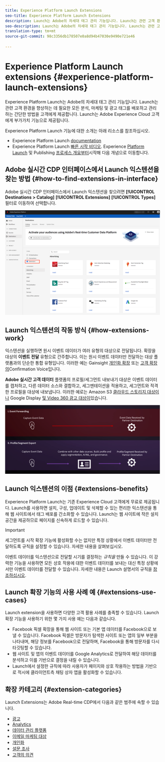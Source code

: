 ```yaml
---
title: Experience Platform Launch Extensions
seo-title: Experience Platform Launch Extensions
description: Launch는 Adobe의 차세대 태그 관리 기능입니다. Launch는 관련 고객 환경을 향상하는 데 필요한 모든 분석, 마케팅 및 광고 태그를 배포하고 관리하는 간단한 방법을 고객에게 제공합니다.
seo-description: Launch는 Adobe의 차세대 태그 관리 기능입니다. Launch는 관련 고객 환경을 향상하는 데 필요한 모든 분석, 마케팅 및 광고 태그를 배포하고 관리하는 간단한 방법을 고객에게 제공합니다.
translation-type: tm+mt
source-git-commit: 98c3356db178507e0a8d94b47030e9490e721e46

---
```



# Experience Platform Launch extensions {#experience-platform-launch-extensions}

Experience Platform Launch는 Adobe의 차세대 태그 관리 기능입니다. Launch는 관련 고객 환경을 향상하는 데 필요한 모든 분석, 마케팅 및 광고 태그를 배포하고 관리하는 간단한 방법을 고객에게 제공합니다. Launch는 Adobe Experience Cloud 고객에게 부가가치 기능으로 제공됩니다.

Experience Platform Launch 기능에 대한 소개는 아래 리소스를 참조하십시오.
* Experience Platform Launch [documentation](https://docs.adobe.com/content/help/ko-KR/launch/using/overview.html)
* Experience Platform Launch [빠른 시작 비디오](https://docs.adobe.com/content/help/en/launch/using/intro/get-started/videos.html). Experience [Platform Launch](https://www.youtube.com/embed/rwqqkG1SERU) 및 Publishing [프로세스 개요부터](https://helpx.adobe.com/kr/analytics/how-to/adobe-launch-publishing-process.html)시작해 다음 개념으로 이동합니다.

## Adobe 실시간 CDP 인터페이스에서 Launch 익스텐션을 찾는 방법 {#how-to-find-extensions-in-interface}

Adobe 실시간 CDP 인터페이스에서 Launch 익스텐션을 찾으려면 **[!UICONTROL Destinations > Catalog]** **[!UICONTROL Extensions]** **[!UICONTROL Types]** 필터로 이동하여 선택합니다.

![인터페이스의 확장 필터](/help/rtcdp/destinations/assets/extensions-filter.png)

## Launch 익스텐션의 작동 방식 {#how-extensions-work}

익스텐션을 실행하면 원시 이벤트 데이터가 여러 유형의 대상으로 전달됩니다. 확장을 대상의 **이벤트 전달** 유형으로 간주합니다. 이는 원시 이벤트 데이터만 전달하는 대상 플랫폼과의 단순한 통합 유형입니다. 이러한 예는 Gainsight [개인화 확장](/help/rtcdp/destinations/gainsight-extension.md) 또는 [고객 확장의](/help/rtcdp/destinations/confirmit-digital-feedback-extension.md)Confirmation Voice입니다.

**Adobe 실시간 고객 데이터** 플랫폼의 프로필/세그먼트 내보내기 대상은 이벤트 데이터를 캡처하고, 다른 데이터 소스와 결합하고, 세그멘테이션을 적용하고, 세그먼트와 적격한 프로필을 대상에 내보냅니다. 이러한 예로는 Amazon S3 [클라우드 스토리지 대상이나](/help/rtcdp/destinations/amazon-s3-destination.md) Google Display [및 Video 360 광고 대상이](/help/rtcdp/destinations/google-dv360-destination.md)있습니다.

![다른 대상과 비교하여 경험 플랫폼 실행 확장](/help/rtcdp/destinations/assets/launch-and-other-destinations.png)

## Launch 익스텐션의 이점 {#extensions-benefits}

Experience Platform Launch는 기존 Experience Cloud 고객에게 무료로 제공됩니다. Launch를 사용하면 설치, 구성, 업데이트 및 삭제할 수 있는 편리한 익스텐션을 통해 웹 사이트에서 태그 배포를 간소화할 수 있습니다. Launch는 웹 사이트에 작은 설치 공간을 제공하므로 페이지를 신속하게 로드할 수 있습니다.

>[!IMPORTANT]
>
>세그먼트를 시작 확장 기능에 활성화할 수는 없지만 특정 상황에서 이벤트 데이터만 전달하도록 규칙을 설정할 수 있습니다. 자세한 내용을 살펴보십시오.

이벤트 데이터를 익스텐션으로 전달할 시기를 결정하는 *규칙을* 만들 수 있습니다. 이 강력한 기능을 사용하면 모든 상호 작용에 대한 이벤트 데이터를 보내는 대신 특정 상황에서만 이벤트 데이터를 전달할 수 있습니다. 자세한 내용은 Launch 설명서의 규칙을 [참조하십시오](https://docs.adobe.com/help/ko-KR/launch/using/reference/manage-resources/rules.html).

## Launch 확장 기능의 사용 사례 예 {#extensions-use-cases}

Launch extension을 사용하면 다양한 고객 활용 사례를 충족할 수 있습니다. Launch 확장 기능을 사용하기 위한 몇 가지 사용 예는 다음과 같습니다.

* Facebook 픽셀 확장을 통해 웹 사이트 또는 기본 앱 데이터를 Facebook으로 보낼 수 있습니다. Facebook 픽셀은 방문자가 탐색한 사이트 또는 앱의 일부 부분을 나타내며, 해당 정보를 Facebook으로 전달하며, Facebook을 통해 방문자를 다시 타깃팅할 수 있습니다.
* 웹 사이트 및 앱의 이벤트 데이터를 Google Analytics로 전달하여 해당 데이터를 분석하고 이를 기반으로 결정을 내릴 수 있습니다.
* Launch에서 설정한 규칙에 따라 사용자가 페이지와 상호 작용하는 방법을 기반으로 적시에 클라이언트측 채팅 상자 앱을 활성화할 수 있습니다.


## 확장 카테고리 {#extension-categories}

Launch Extensions는 Adobe Real-time CDP에서 다음과 같은 범주에 속할 수 있습니다.

* [광고](/help/rtcdp/destinations/advertising-destinations.md)
* [Analytics](/help/rtcdp/destinations/analytics-destinations.md)
* [데이터 관리 플랫폼](/help/rtcdp/destinations/dmp-destinations.md)
* [이메일 마케팅 대상](/help/rtcdp/destinations/email-marketing-destinations.md)
* [개인화](/help/rtcdp/destinations/personalization-destinations.md)
* [설문 조사](/help/rtcdp/destinations/survey-destinations.md)
* [고객의 의견](/help/rtcdp/destinations/voice-of-customer-destinations.md)
